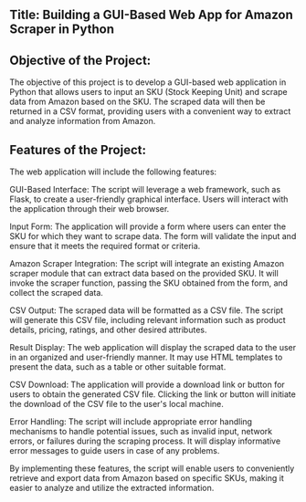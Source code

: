 ## Title: Building a GUI-Based Web App for Amazon Scraper in Python

## Objective of the Project:
The objective of this project is to develop a GUI-based web application in Python that allows users to input an SKU (Stock Keeping Unit) and scrape data from Amazon based on the SKU. The scraped data will then be returned in a CSV format, providing users with a convenient way to extract and analyze information from Amazon.

## Features of the Project:
The web application will include the following features:

GUI-Based Interface: The script will leverage a web framework, such as Flask, to create a user-friendly graphical interface. Users will interact with the application through their web browser.

Input Form: The application will provide a form where users can enter the SKU for which they want to scrape data. The form will validate the input and ensure that it meets the required format or criteria.

Amazon Scraper Integration: The script will integrate an existing Amazon scraper module that can extract data based on the provided SKU. It will invoke the scraper function, passing the SKU obtained from the form, and collect the scraped data.

CSV Output: The scraped data will be formatted as a CSV file. The script will generate this CSV file, including relevant information such as product details, pricing, ratings, and other desired attributes.

Result Display: The web application will display the scraped data to the user in an organized and user-friendly manner. It may use HTML templates to present the data, such as a table or other suitable format.

CSV Download: The application will provide a download link or button for users to obtain the generated CSV file. Clicking the link or button will initiate the download of the CSV file to the user's local machine.

Error Handling: The script will include appropriate error handling mechanisms to handle potential issues, such as invalid input, network errors, or failures during the scraping process. It will display informative error messages to guide users in case of any problems.

By implementing these features, the script will enable users to conveniently retrieve and export data from Amazon based on specific SKUs, making it easier to analyze and utilize the extracted information.
